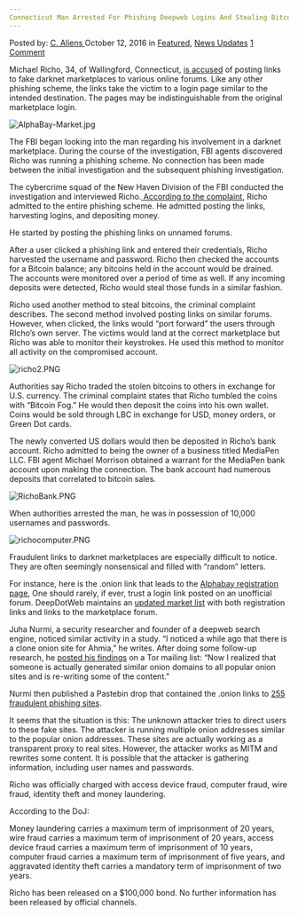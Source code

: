 ```yaml
---
Connecticut Man Arrested For Phishing Deepweb Logins And Stealing Bitcoins
---
```

<article class="post-listing post-15765 post type-post status-publish format-standard has-post-thumbnail hentry category-deepdot-news category-news-updates tag-bitcoins tag-connecticut tag-deepweb tag-logins tag-man tag-phishing tag-stealing">
    <div class="post-inner">
        <span>Posted by: <a href="https://www.deepdotweb.com/author/caliens/" title="">C. Aliens </a></span>
    <span>October 12, 2016</span>
    <span>in <a href="https://www.deepdotweb.com/category/deepdot-news/" rel="category tag">Featured</a>, <a href="https://www.deepdotweb.com/category/news-updates/" rel="category tag">News Updates</a></span>
    <span><a href="https://www.deepdotweb.com/2016/10/12/connecticut-man-arrested-phishing-deepweb-logins-stealing-bitcoins/#comments">1 Comment</a></span>
    </p>
    <div class="clear"></div>
    <div class="entry">
    <p>Michael Richo, 34, of Wallingford, Connecticut, <a href="https://www.justice.gov/usao-ct/pr/wallingford-man-charged-stealing-bitcoins-dark-web-phishing-scheme">is accused</a> of posting links to fake darknet marketplaces to various online forums. Like any other phishing scheme, the links take the victim to a login page similar to the intended destination. The pages may be indistinguishable from the original marketplace login.</p>
    <p><img class="wp-image-15766 aligncenter" src="https://www.deepdotweb.com/wp-content/uploads/2016/10/alphabay-market-jpg.jpeg" alt="AlphaBay-Market.jpg" srcset="https://www.deepdotweb.com/wp-content/uploads/2016/10/alphabay-market-jpg.jpeg 723w, https://www.deepdotweb.com/wp-content/uploads/2016/10/alphabay-market-jpg-300x137.jpeg 300w, https://www.deepdotweb.com/wp-content/uploads/2016/10/alphabay-market-jpg-272x125.jpeg 272w" sizes="(max-width: 723px) 100vw, 723px" /></p>
    <p>The FBI began looking into the man regarding his involvement in a darknet marketplace. During the course of the investigation, FBI agents discovered Richo was running a phishing scheme. No connection has been made between the initial investigation and the subsequent phishing investigation.</p>
    <p>The cybercrime squad of the New Haven Division of the FBI conducted the investigation and interviewed Richo.<a href="https://www.scribd.com/document/326885226/RICHO-Phising-Complaint"> According to the complaint</a>, Richo admitted to the entire phishing scheme. He admitted posting the links, harvesting logins, and depositing money.</p>
    <p>He started by posting the phishing links on unnamed forums.</p>
    <p>After a user clicked a phishing link and entered their credentials, Richo harvested the username and password. Richo then checked the accounts for a Bitcoin balance; any bitcoins held in the account would be drained. The accounts were monitored over a period of time as well. If any incoming deposits were detected, Richo would steal those funds in a similar fashion.</p>
    <p>Richo used another method to steal bitcoins, the criminal complaint describes. The second method involved posting links on similar forums. However, when clicked, the links would “port forward” the users through RIcho’s own server. The victims would land at the correct marketplace but Richo was able to monitor their keystrokes. He used this method to monitor all activity on the compromised account.</p>
    <p><img class="wp-image-15767 aligncenter" src="https://www.deepdotweb.com/wp-content/uploads/2016/10/richo2-png.png" alt="richo2.PNG" srcset="https://www.deepdotweb.com/wp-content/uploads/2016/10/richo2-png.png 763w, https://www.deepdotweb.com/wp-content/uploads/2016/10/richo2-png-300x133.png 300w" sizes="(max-width: 763px) 100vw, 763px" /></p>
    <p>Authorities say Richo traded the stolen bitcoins to others in exchange for U.S. currency. The criminal complaint states that Richo tumbled the coins with “Bitcoin Fog.” He would then deposit the coins into his own wallet. Coins would be sold through LBC in exchange for USD, money orders, or Green Dot cards.</p>
    <p>The newly converted US dollars would then be deposited in Richo’s bank account. Richo admitted to being the owner of a business titled MediaPen LLC. FBI agent Michael Morrison obtained a warrant for the MediaPen bank account upon making the connection. The bank account had numerous deposits that correlated to bitcoin sales.</p>
    <p><img class="wp-image-15768 aligncenter" src="https://www.deepdotweb.com/wp-content/uploads/2016/10/richobank-png.png" alt="RichoBank.PNG" srcset="https://www.deepdotweb.com/wp-content/uploads/2016/10/richobank-png.png 768w, https://www.deepdotweb.com/wp-content/uploads/2016/10/richobank-png-300x163.png 300w" sizes="(max-width: 768px) 100vw, 768px" /></p>
    <p>When authorities arrested the man, he was in possession of 10,000 usernames and passwords.</p>
    <p><img class="wp-image-15769 aligncenter" src="https://www.deepdotweb.com/wp-content/uploads/2016/10/richocomputer-png.png" alt="richocomputer.PNG" srcset="https://www.deepdotweb.com/wp-content/uploads/2016/10/richocomputer-png.png 764w, https://www.deepdotweb.com/wp-content/uploads/2016/10/richocomputer-png-300x165.png 300w" sizes="(max-width: 764px) 100vw, 764px" /></p>
    <p>Fraudulent links to darknet marketplaces are especially difficult to notice. They are often seemingly nonsensical and filled with “random” letters.</p>
    <p>For instance, here is the .onion link that leads to the <a href="http://pwoah7foa6au2pul.onion/register.php?aff=41211">Alphabay registration page</a>, One should rarely, if ever, trust a login link posted on an unofficial forum. DeepDotWeb maintains an <a href="https://www.deepdotweb.com/2013/10/28/updated-llist-of-hidden-marketplaces-tor-i2p/">updated market list</a> with both registration links and links to the marketplace forum.</p>
    <p>Juha Nurmi, a security researcher and founder of a deepweb search engine, noticed similar activity in a study. “I noticed a while ago that there is a clone onion site for Ahmia,” he writes. After doing some follow-up research, he <a href="https://www.mail-archive.com/tor-talk@lists.torproject.org/msg18538.html">posted his findings</a> on a Tor mailing list: “Now I realized that someone is actually generated similar onion domains to all popular onion sites and is re-writing some of the content.”</p>
    <p>Nurmi then published a Pastebin drop that contained the .onion links to <a href="http://pastebin.com/iHPwhCeH">255 fraudulent phishing sites</a>.</p>
    <p>It seems that the situation is this: The unknown attacker tries to direct users to these fake sites. The attacker is running multiple onion addresses similar to the popular onion addresses. These sites are actually working as a transparent proxy to real sites. However, the attacker works as MITM and rewrites some content. It is possible that the attacker is gathering information, including user names and passwords.</p>
    <p>Richo was officially charged with access device fraud, computer fraud, wire fraud, identity theft and money laundering.</p>
    <p>According to the DoJ:</p>
    <p>Money laundering carries a maximum term of imprisonment of 20 years, wire fraud carries a maximum term of imprisonment of 20 years, access device fraud carries a maximum term of imprisonment of 10 years, computer fraud carries a maximum term of imprisonment of five years, and aggravated identity theft carries a mandatory term of imprisonment of two years.</p>
    <p>Richo has been released on a $100,000 bond. No further information has been released by official channels.</p>
    </div>
    <span style="display:none"><a href="https://www.deepdotweb.com/tag/arrested/" rel="tag">arrested</a> <a href="https://www.deepdotweb.com/tag/bitcoins/" rel="tag">bitcoins</a> <a href="https://www.deepdotweb.com/tag/connecticut/" rel="tag">connecticut</a> <a href="https://www.deepdotweb.com/tag/deepweb/" rel="tag">deepweb</a> <a href="https://www.deepdotweb.com/tag/logins/" rel="tag">logins</a> <a href="https://www.deepdotweb.com/tag/man/" rel="tag">man</a> <a href="https://www.deepdotweb.com/tag/phishing/" rel="tag">phishing</a> <a href="https://www.deepdotweb.com/tag/stealing/" rel="tag">stealing</a></span> <span style="display:none" class="updated">2016-10-12</span>
    <div style="display:none" class="vcard author" itemprop="author" itemscope itemtype="http://schema.org/Person"><strong class="fn" itemprop="name"><a href="https://www.deepdotweb.com/author/caliens/" title="Posts by C. Aliens" rel="author">C. Aliens</a></strong></div>
    </div>
</article>

